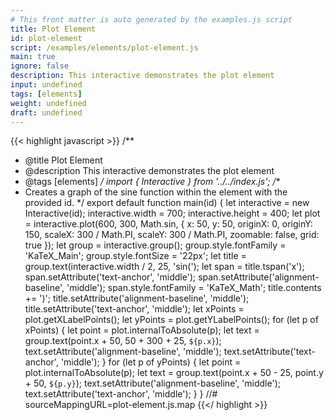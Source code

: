 ```yaml
---
# This front matter is auto generated by the examples.js script
title: Plot Element
id: plot-element
script: /examples/elements/plot-element.js
main: true
ignore: false
description: This interactive demonstrates the plot element
input: undefined
tags: [elements]
weight: undefined
draft: undefined
---
```


{{< highlight javascript >}}
/**
* @title Plot Element
* @description This interactive demonstrates the plot element
* @tags [elements]
*/
import { Interactive } from '../../index.js';
/**
* Creates a graph of the sine function within the element with the provided id.
*/
export default function main(id) {
    let interactive = new Interactive(id);
    interactive.width = 700;
    interactive.height = 400;
    let plot = interactive.plot(600, 300, Math.sin, {
        x: 50,
        y: 50,
        originX: 0,
        originY: 150,
        scaleX: 300 / Math.PI,
        scaleY: 300 / Math.PI,
        zoomable: false,
        grid: true
    });
    let group = interactive.group();
    group.style.fontFamily = 'KaTeX_Main';
    group.style.fontSize = '22px';
    let title = group.text(interactive.width / 2, 25, 'sin(');
    let span = title.tspan('x');
    span.setAttribute('text-anchor', 'middle');
    span.setAttribute('alignment-baseline', 'middle');
    span.style.fontFamily = 'KaTeX_Math';
    title.contents += ')';
    title.setAttribute('alignment-baseline', 'middle');
    title.setAttribute('text-anchor', 'middle');
    let xPoints = plot.getXLabelPoints();
    let yPoints = plot.getYLabelPoints();
    for (let p of xPoints) {
        let point = plot.internalToAbsolute(p);
        let text = group.text(point.x + 50, 50 + 300 + 25, `${p.x}`);
        text.setAttribute('alignment-baseline', 'middle');
        text.setAttribute('text-anchor', 'middle');
    }
    for (let p of yPoints) {
        let point = plot.internalToAbsolute(p);
        let text = group.text(point.x + 50 - 25, point.y + 50, `${p.y}`);
        text.setAttribute('alignment-baseline', 'middle');
        text.setAttribute('text-anchor', 'middle');
    }
}
//# sourceMappingURL=plot-element.js.map
{{</ highlight >}}


